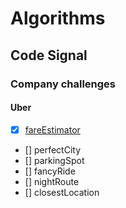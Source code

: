# Algorithms

## Code Signal

### Company challenges

#### Uber

- [x] [fareEstimator](company-challenges/uber/fareEstimator.js)
- [] perfectCity
- [] parkingSpot
- [] fancyRide
- [] nightRoute
- [] closestLocation

